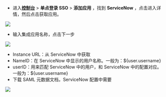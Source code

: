 <IntegrationDetailCard :title="`在 ${$localeConfig.brandName} 中创建应用`">

- 进入[**控制台**](https://console.genauth.ai) > **单点登录 SSO** > **添加应用** ，找到 **ServiceNow** ，点击进入详情，然后点击获取应用。

![](~@imagesZhCn/integration/servicenow/1-1.png)

- 输入集成应用名称，点击下一步

![](~@imagesZhCn/integration/servicenow/1-2.png)

- Instance URL：从 ServiceNow 中获取
- NameID：在 ServiceNow 中显示的用户名称。一般为：${user.username}
- userID：用来匹配 ServiceNow 中的用户，和 ServiceNow 中的配置对应。一般为：${user.username}
- 下载 SAML 元数据文档，ServiceNow 配置中需要

![](~@imagesZhCn/integration/servicenow/1-3.png)

</IntegrationDetailCard>

